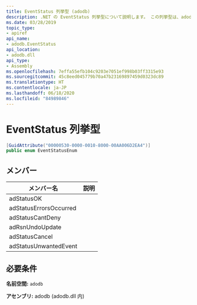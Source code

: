 ```yaml
---
title: EventStatus 列挙型 (adodb)
description: .NET の EventStatus 列挙型について説明します。 この列挙型は、adodb 名前空間と adodb アセンブリ (adodb.dll ライブラリ内) にあります。
ms.date: 03/28/2019
topic_type:
- apiref
api_name:
- adodb.EventStatus
api_location:
- adodb.dll
api_type:
- Assembly
ms.openlocfilehash: 7effa55efb104c9203e7051ef998b03ff3315e93
ms.sourcegitcommit: 45c8eed045779b70a47b23169897459d0323dc89
ms.translationtype: HT
ms.contentlocale: ja-JP
ms.lasthandoff: 06/18/2020
ms.locfileid: "84989846"
---
```

# <a name="eventstatus-enumeration"></a>EventStatus 列挙型

```csharp
[GuidAttribute("00000530-0000-0010-8000-00AA006D2EA4")]
public enum EventStatusEnum
```

## <a name="members"></a>メンバー

| メンバー名  | 説明  |
|---|---|
|adStatusOK  |   |
|adStatusErrorsOccurred  |   |
|adStatusCantDeny  |   |
|adRsnUndoUpdate  |   |
|adStatusCancel  |   |
|adStatusUnwantedEvent  |   |

## <a name="requirements"></a>必要条件

**名前空間:** `adodb`

**アセンブリ:** adodb (adodb.dll 内)
